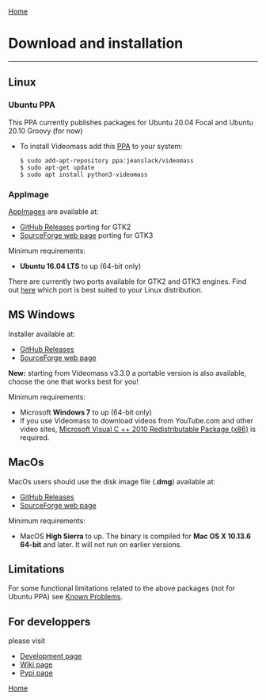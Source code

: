 [Home](index.md)

# Download and installation
--------------

## Linux

### Ubuntu PPA
This PPA currently publishes packages for Ubuntu 20.04 Focal and Ubuntu 20.10 Groovy (for now)   

- To install Videomass add this [PPA](https://launchpad.net/~jeanslack/+archive/ubuntu/videomass) 
to your system:   

    `$ sudo add-apt-repository ppa:jeanslack/videomass`   
    `$ sudo apt-get update`   
    `$ sudo apt install python3-videomass` 

### AppImage
[AppImages](https://appimage.org/) are available at: 
- [GitHub Releases](https://github.com/jeanslack/Videomass/releases) porting for GTK2   
- [SourceForge web page](https://sourceforge.net/projects/videomass2/files/) porting for GTK3

Minimum requirements:   
- **Ubuntu 16.04 LTS** to up (64-bit only)

There are currently two ports available for GTK2 and GTK3 engines. 
Find out [here](https://jeanslack.github.io/Videomass/known_problems.html) which 
port is best suited to your Linux distribution.

## MS Windows
Installer available at:
- [GitHub Releases](https://github.com/jeanslack/Videomass/releases) 
- [SourceForge web page](https://sourceforge.net/projects/videomass2/files/)   

**New:** starting from Videomass v3.3.0 a portable version is also available, 
choose the one that works best for you!  

Minimum requirements:
- Microsoft **Windows 7** to up (64-bit only)
- If you use Videomass to download videos from YouTube.com and other video 
sites, [Microsoft Visual C ++ 2010 Redistributable Package (x86)](https://www.microsoft.com/en-US/download/details.aspx?id=5555) 
is required.

## MacOs
MacOs users should use the disk image file (.**dmg**) available at:
- [GitHub Releases](https://github.com/jeanslack/Videomass/releases) 
- [SourceForge web page](https://sourceforge.net/projects/videomass2/files/)     

Minimum requirements:
- MacOS **High Sierra** to up.
The binary is compiled for **Mac OS X 10.13.6 64-bit** and later. 
It will not run on earlier versions.

## Limitations 
For some functional limitations related to the above packages (not for Ubuntu 
PPA) see [Known Problems](https://jeanslack.github.io/Videomass/known_problems.html).   

## For developpers
please visit
- [Development page](https://github.com/jeanslack/Videomass)   
- [Wiki page](https://github.com/jeanslack/Videomass/wiki)   
- [Pypi page](https://pypi.org/project/videomass/)

[Home](index.md)

